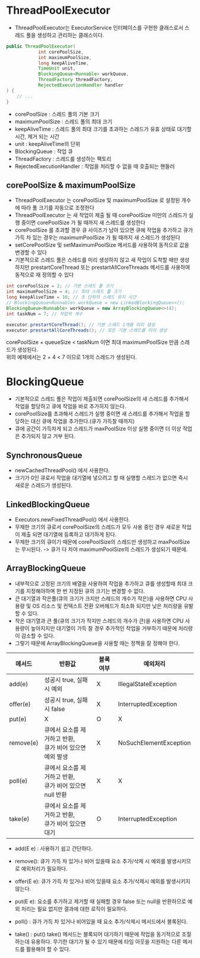 # ThreadPoolExecutor
- ThreadPoolExecutor는 ExecutorService 인터페이스를 구현한 클래스로서 스레드 풀을 생성하고 관리하는 클래스이다.

```java
public ThreadPoolExecutor(
            int corePoolSize, 
            int maximumPoolSize, 
            long keepAliveTime, 
            TimeUnit unit, 
            BlockingQueue<Runnable> workQueue, 
            ThreadFactory threadFactory, 
            RejectedExecutionHandler handler
) {
    // ...
}
```
- corePoolSize : 스레드 풀의 기본 크기
- maximumPoolSize : 스레드 풀의 최대 크기
- keepAliveTime : 스레드 풀의 최대 크기를 초과하는 스레드가 유휴 상태로 대기할 시간, 제거 되는 시간
- unit : keepAliveTime의 단위
- BlockingQueue<Runnable> : 작업 큐
- ThreadFactory : 스레드를 생성하는 팩토리
- RejectedExecutionHandler : 작업을 처리할 수 없을 때 호출되는 핸들러

## corePoolSize & maximumPoolSize
- ThreadPoolExecutor 는 corePoolSize 및 maximumPoolSize 로 설정된 개수에 따라 풀 크기를 자동으로 조정한다
- ThreadPoolExecutor 는 새 작업이 제출 될 때 corePoolSize 미만의 스레드가 실행 중이면 corePoolSize 가 될 때까지 새 스레드를 생성한다
- corePoolSize 를 초과할 경우 큐 사이즈가 남아 있으면  큐에 작업을 추가하고 큐가 가득 차 있는 경우는 maximumPoolSize 가 될 때까지 새 스레드가 생성된다
- setCorePoolSize 및 setMaximumPoolSize 메서드를 사용하여 동적으로 값을 변경할 수 있다
- 기본적으로 스레드 풀은 스레드를 미리 생성하지 않고 새 작업이 도착할 때만 생성하지만 prestartCoreThread 또는 prestartAllCoreThreads 메서드를 사용하여 동적으로 재 정의할 수 있다

```java
int corePoolSize = 2; // 기본 스레드 풀 크기
int maximumPoolSize = 4; // 최대 스레드 풀 크기
long keepAliveTime = 10; // 초 단위의 스레드 유지 시간
// BlockingQueue<Runnable> workQueue = new LinkedBlockingQueue<>();
BlockingQueue<Runnable> workQueue = new ArrayBlockingQueue<>(4);
int taskNum = 7; // 작업의 개수

executor.prestartCoreThread(); // 기본 스레드 1개를 미리 생성
executor.prestartAllCoreThreads(); // 모든 기본 스레드를 미리 생성
```
corePoolSize + queueSize < taskNum 이면 최대 maximumPoolSize 만큼 스레드가 생성된다.  
위의 예제에서는 2 + 4 < 7 이므로 1개의 스레드가 생성된다.

# BlockingQueue
- 기본적으로 스레드 풀은 작업이 제출되면 corePoolSize의 새 스레드를 추가해서 작업을 할당하고 큐에 작업을 바로 추가히지 않는다.
- corePoolSize를 초과해서 스레드가 실행 중이면 새 스레드를 추가해서 작업을 할당하는 대신 큐에 작업을 추가한다.(큐가 가득찰 때까지)
- 큐에 공간이 가득차게 되고 스레드가 maxPoolSize 이상 실행 중이면 더 이상 작업은 추가되지 않고 거부 된다.

## SynchronousQueue
- newCachedThreadPool() 에서 사용한다.
- 크기가 0인 큐로서 작업을 대기열에 넣으려고 할 때 실행할 스레드가 없으면 즉시 새로운 스레드가 생성된다.

## LinkedBlockingQueue
- Executors.newFixedThreadPool() 에서 사용한다.
- 무제한 크기의 큐로서 corePoolSize의 스레드가 모두 사용 중인 경우 새로운 작업이 제출 되면 대기열에 등록하고 대기하게 된다.
- 무제한 크기의 큐이기 때문에 corePoolSize의 스레드만 생성하고 maxPoolSize는 무시된다. -> 큐가 다 차야 maximumPoolSize의 스레드가 생성되기 때문에.

## ArrayBlockingQueue
- 내부적으로 고정된 크기의 배열을 사용하여 작업을 추가하고 큐를 생성할때 최대 크기를 지정해야하며 한 번 지정된 큐의 크기는 변경할 수 없다.
- 큰 대기열과 작은풀(큐의 크기가 크지만 스레드의 개수가 작은)을 사용하면 CPU 사용량 및 OS 리소스 및 컨텍스트 전환 오버헤드가 최소화 되지만 낮은 처리량을 유발할 수 있다.
- 작은 대기열과 큰 풀(큐의 크기가 작지만 스레드의 개수가 큰)을 사용하면 CPU 사용량이 높아지지만 대기열이 가득 찰 경우 추가적인 작업을 거부하기 때문에 처리량이 감소할 수 있다.
- 그렇기 때문에 ArrayBlockingQueue을 사용할 때는 정책을 잘 정해야 한다.

|메서드| 반환값                                    | 블록 여부| 예외처리                   |
|---|----------------------------------------|---|------------------------|
|add(e)| 성공시 true, 실패시 예외                       |X| IllegalStateException  |
|offer(e)| 성공시 true, 실패시 false                    |X| InterruptedException   |
|put(e)| X                                      |O| X                      |
|remove(e)| 큐에서 요소를 제거하고 반환, <br/> 큐가 비어 있으면 예외 발생 |X| NoSuchElementException |
|poll(e)| 큐에서 요소를 제거하고 반환, <br/> 큐가 비어 있으면 null 반환 |X| X                      |
|take(e)| 큐에서 요소를 제거하고 반환, <br/> 큐가 비어 있으면 대기 |O| InterruptedException   |

- add(E e) : 사용하기 쉽고 간단하다.
- remove(): 큐가 가득 차 있거나 비어 있을때 요소 추가/삭제 시 예외를 발생시키므로 예외처리가 필요하다.

- offer(E e): 큐가 가득 차 있거나 비어 있을때 요소 추가/삭제시 예외를 발생시키지 않는다.
- put(E e): 요소를 추가하고 제거할 때 실패할 경우 false 또는 null을 반환하므로 예외 처리는 필요 없지만 결과에 대한 로직이 필요하다.

- poll() : 큐가 가득 차 있거나 비어있을 때 요소 추가/삭제시 메서드에서 블록된다.
- take() : put() take() 메서드는 블록되어 대기하기 때문에 작업을 동기적으로 조절하는데 유용하다. 무기한 대기가 될 수 있기 때문에 타임 아웃을 지원하는 다른 메서드를 활용해야 할 수 있다.